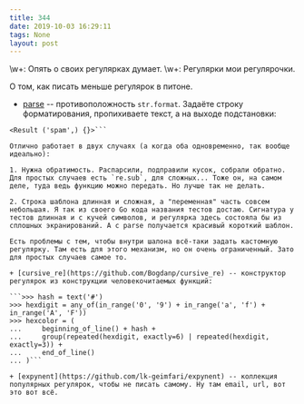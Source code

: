 ```yaml
---
title: 344
date: 2019-10-03 16:29:11
tags: None
layout: post
---
```


\w+: Опять о своих регулярках думает\.
\w+: Регулярки мои регулярочки\.

О том, как писать меньше регулярок в питоне.

+ [parse](https://github.com/r1chardj0n3s/parse) -- противоположность `str.format`. Задаёте строку форматирования, пропихиваете текст, а на выходе подстановки:

```>>> parse("It's {}, I love it!", "It's spam, I love it!")
<Result ('spam',) {}>```

Отлично работает в двух случаях (а когда оба одновременно, так вообще идеально):

1. Нужна обратимость. Распарсили, подправили кусок, собрали обратно. Для простых случаев есть `re.sub`, для сложных... Тоже он, на самом деле, туда ведь функцию можно передать. Но лучше так не делать.

2. Строка шаблона длинная и сложная, а "переменная" часть совсем небольшая. Я так из своего Go кода названия тестов достаю. Сигнатура у тестов длинная и с кучей символов, и регулярка здесь состояла бы из сплошных экранирований. А с parse получается красивый короткий шаблон.

Есть проблемы с тем, чтобы внутри шалона всё-таки задать кастомную регулярку. Там есть для этого механизм, но он очень ограниченный. Зато для простых случаев самое то.

+ [cursive_re](https://github.com/Bogdanp/cursive_re) -- конструктор регулярок из конструкции человекочитаемых функций:

```>>> hash = text('#')
>>> hexdigit = any_of(in_range('0', '9') + in_range('a', 'f') + in_range('A', 'F'))
>>> hexcolor = (
...     beginning_of_line() + hash +
...     group(repeated(hexdigit, exactly=6) | repeated(hexdigit, exactly=3)) +
...     end_of_line()
... )```

+ [expynent](https://github.com/lk-geimfari/expynent) -- коллекция популярных регулярок, чтобы не писать самому. Ну там email, url, вот это вот всё.
